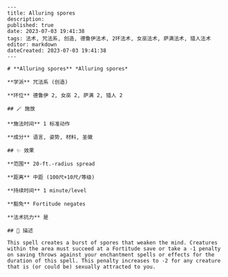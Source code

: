 
    ---
    title: Alluring spores
    description: 
    published: true
    date: 2023-07-03 19:41:38
    tags: 法术, 咒法系, 创造, 德鲁伊法术, 2环法术, 女巫法术, 萨满法术, 猎人法术
    editor: markdown
    dateCreated: 2023-07-03 19:41:38
    ---

    # **Alluring spores** *Alluring spores*

    **学派** 咒法系 (创造) 

    **环位** 德鲁伊 2, 女巫 2, 萨满 2, 猎人 2

    ## 🪄 施放

    **施法时间** 1 标准动作

    **成分** 语言, 姿势, 材料, 圣徽

    ## ✨ 效果  

    **范围** 20-ft.-radius spread

    **距离** 中距 (100尺+10尺/等级)  

    **持续时间** 1 minute/level 

    **豁免** Fortitude negates

    **法术抗力** 是

    ## 📖 描述

    This spell creates a burst of spores that weaken the mind. Creatures within the area must succeed at a Fortitude save or take a -1 penalty on saving throws against your enchantment spells or effects for the duration of this spell. This penalty increases to -2 for any creature that is (or could be) sexually attracted to you.
    